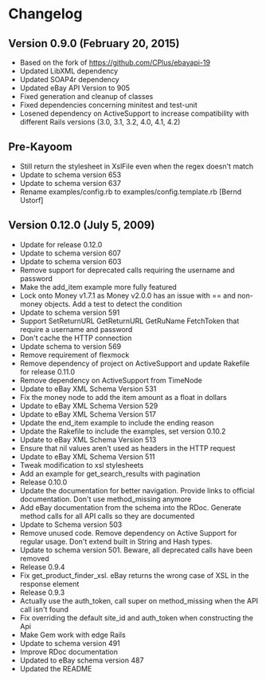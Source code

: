 Changelog
=========

Version 0.9.0 (February 20, 2015)
---------------------------------

* Based on the fork of https://github.com/CPlus/ebayapi-19
* Updated LibXML dependency
* Updated SOAP4r dependency
* Updated eBay API Version to 905
* Fixed generation and cleanup of classes
* Fixed dependencies concerning minitest and test-unit
* Losened dependency on ActiveSupport to increase compatibility with
  different Rails versions (3.0, 3.1, 3.2, 4.0, 4.1, 4.2)

Pre-Kayoom
----------

* Still return the stylesheet in XslFile even when the regex doesn't match
* Update to schema version 653
* Update to schema version 637
* Rename examples/config.rb to examples/config.template.rb [Bernd Ustorf]

Version 0.12.0 (July 5, 2009)
-----------------------------

* Update for release 0.12.0
* Update to schema version 607
* Update to schema version 603
* Remove support for deprecated calls requiring the username and password
* Make the add\_item example more fully featured
* Lock onto Money v1.7.1 as Money v2.0.0 has an issue with == and non-money objects. Add a test to detect the condition
* Update to schema version 591
* Support SetReturnURL GetReturnURL GetRuName FetchToken that require a username and password
* Don't cache the HTTP connection
* Update schema to version 569
* Remove requirement of flexmock
* Remove dependency of project on ActiveSupport and update Rakefile for release 0.11.0
* Remove dependency on ActiveSupport from TimeNode
* Update to eBay XML Schema Version 531
* Fix the money node to add the item amount as a float in dollars
* Update to eBay XML Schema Version 529
* Update to eBay XML Schema Version 517
* Update the end\_item example to include the ending reason
* Update the Rakefile to include the examples, set version 0.10.2
* Update to eBay XML Schema Version 513
* Ensure that nil values aren't used as headers in the HTTP request
* Update to eBay XML Schema Version 511
* Tweak modification to xsl stylesheets
* Add an example for get\_search\_results with pagination
* Release 0.10.0
* Update the documentation for better navigation.  Provide links to official documentation. Don't use method\_missing anymore
* Add eBay documentation from the schema into the RDoc.  Generate method calls for all API calls so they are documented
* Update to Schema version 503
* Remove unused code.  Remove dependency on Active Support for regular usage. Don't extend built in String and Hash types.
* Update to schema version 501.  Beware, all deprecated calls have been removed
* Release 0.9.4
* Fix get\_product\_finder\_xsl.  eBay returns the wrong case of XSL in the response element
* Release 0.9.3
* Actually use the auth\_token, call super on method\_missing when the API call isn't found
* Fix overriding the default site\_id and auth\_token when constructing the Api
* Make Gem work with edge Rails
* Update to schema version 491
* Improve RDoc documentation
* Updated to eBay schema version 487
* Updated the README
